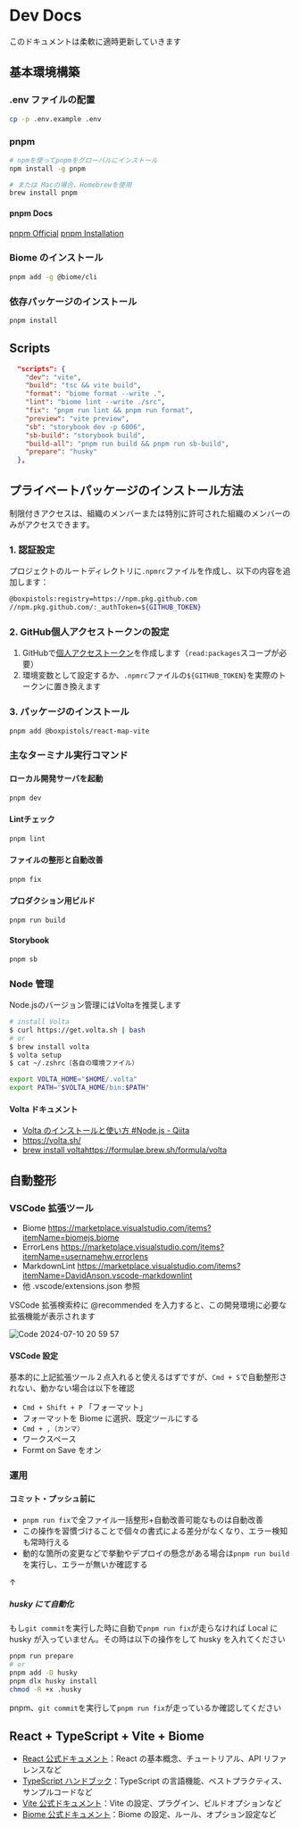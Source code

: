 # Dev Docs

このドキュメントは柔軟に適時更新していきます

## 基本環境構築

### .env ファイルの配置

```sh
cp -p .env.example .env
```

### pnpm

```sh
# npmを使ってpnpmをグローバルにインストール
npm install -g pnpm

# または Macの場合、Homebrewを使用
brew install pnpm
```

#### pnpm Docs

[pnpm Official](https://pnpm.io/)
[pnpm Installation](https://pnpm.io/installation)

### Biome のインストール

```sh
pnpm add -g @biome/cli
```

### 依存パッケージのインストール

```sh
pnpm install
```

## Scripts

```json
  "scripts": {
    "dev": "vite",
    "build": "tsc && vite build",
    "format": "biome format --write .",
    "lint": "biome lint --write ./src",
    "fix": "pnpm run lint && pnpm run format",
    "preview": "vite preview",
    "sb": "storybook dev -p 6006",
    "sb-build": "storybook build",
    "build-all": "pnpm run build && pnpm run sb-build",
    "prepare": "husky"
  },
```

## プライベートパッケージのインストール方法

制限付きアクセスは、組織のメンバーまたは特別に許可された組織のメンバーのみがアクセスできます。

### 1. 認証設定

プロジェクトのルートディレクトリに`.npmrc`ファイルを作成し、以下の内容を追加します：

```bash
@boxpistols:registry=https://npm.pkg.github.com
//npm.pkg.github.com/:_authToken=${GITHUB_TOKEN}
```

### 2. GitHub個人アクセストークンの設定

1. GitHubで[個人アクセストークン](https://github.com/settings/tokens)を作成します（`read:packages`スコープが必要）
2. 環境変数として設定するか、`.npmrc`ファイルの`${GITHUB_TOKEN}`を実際のトークンに置き換えます

### 3. パッケージのインストール

```sh
pnpm add @boxpistols/react-map-vite
```

### 主なターミナル実行コマンド

#### ローカル開発サーバを起動

```sh
pnpm dev
```

#### Lintチェック

```sh
pnpm lint
```

#### ファイルの整形と自動改善

```sh
pnpm fix
```

#### プロダクション用ビルド

```sh
pnpm run build
```

#### Storybook

```sh
pnpm sb
```

### Node 管理

Node.jsのバージョン管理にはVoltaを推奨します

```sh
# install Volta
$ curl https://get.volta.sh | bash
# or
$ brew install volta
$ volta setup
$ cat ~/.zshrc（各自の環境ファイル）

export VOLTA_HOME="$HOME/.volta"
export PATH="$VOLTA_HOME/bin:$PATH"

```

#### Volta ドキュメント

+ [Volta のインストールと使い方 #Node.js - Qiita](https://qiita.com/YoshinoriKanno/items/1a41b840a68dea2fb7e7)
+ <https://volta.sh/>
+ [brew install voltahttps://formulae.brew.sh/formula/volta](https://formulae.brew.sh/formula/volta)

## 自動整形

### VSCode 拡張ツール

+ Biome <https://marketplace.visualstudio.com/items?itemName=biomejs.biome>
+ ErrorLens <https://marketplace.visualstudio.com/items?itemName=usernamehw.errorlens>
+ MarkdownLint <https://marketplace.visualstudio.com/items?itemName=DavidAnson.vscode-markdownlint>
+ 他 .vscode/extensions.json 参照

VSCode 拡張検索枠に @recommended を入力すると、この開発環境に必要な拡張機能が表示されます

![Code 2024-07-10 20 59 57](https://github.com/BoxPistols/react-drone-vite/assets/10333049/518a259e-09eb-43cc-8e3b-9b841226fcaa)

#### VSCode 設定

基本的に上記拡張ツール２点入れると使えるはずですが、`Cmd + S`で自動整形されない、動かない場合は以下を確認

+ `Cmd + Shift + P` 「フォーマット」
+ フォーマットを Biome に選択、既定ツールにする
+ `Cmd + ,（カンマ）`
+ ワークスペース
+ Formt on Save をオン

### 運用

#### コミット・プッシュ前に

+ `pnpm run fix`で全ファイル一括整形+自動改善可能なものは自動改善
+ この操作を習慣づけることで個々の書式による差分がなくなり、エラー検知も常時行える
+ 動的な箇所の変更などで挙動やデプロイの懸念がある場合は`pnpm run build`を実行し、エラーが無いか確認する

↑

##### husky にて自動化

もし`git commit`を実行した時に自動で`pnpm run fix`が走らなければ Local に husky が入っていません。その時は以下の操作をして husky を入れてください

```sh
pnpm run prepare
# or
pnpm add -D husky
pnpm dlx husky install
chmod -R +x .husky
```

pnpm、`git commit`を実行して`pnpm run fix`が走っているか確認してください

## React + TypeScript + Vite + Biome

+ [React 公式ドキュメント](https://ja.react.dev/blog/2023/03/16/introducing-react-dev/)：React の基本概念、チュートリアル、API リファレンスなど
+ [TypeScript ハンドブック](https://www.typescriptlang.org/)：TypeScript の言語機能、ベストプラクティス、サンプルコードなど
+ [Vite 公式ドキュメント](https://ja.vitejs.dev/)：Vite の設定、プラグイン、ビルドオプションなど
+ [Biome 公式ドキュメント](https://biomejs.dev/ja)：Biome の設定、ルール、オプション設定など
